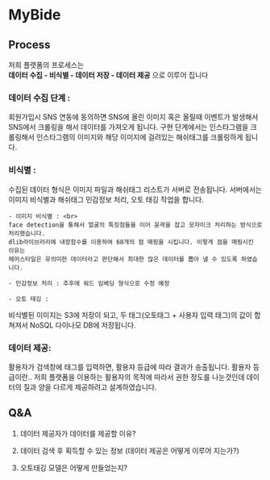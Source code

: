# MyBide
 
## Process

저희 플랫폼의 프로세스는<br>
**데이터 수집 - 비식별 - 데이터 저장 - 데이터 제공** 으로 이루어 집니다

### 데이터 수집 단계 :

회원가입시 SNS 연동에 동의하면 SNS에 올린 이미지 혹은 올릴때 이벤트가 발생해서
SNS에서 크롤링을 해서 데이터를 가져오게 됩니다. 구현 단계에서는 인스타그램을 크롤링해서
인스타그램의 이미지와 해당 이미지에 걸려있는 해쉬태그를 크롤링하게 됩니다.

### 비식별 :

수집된 데이터 형식은 이미지 파일과 해쉬태그 리스트가 서버로 전송됩니다.
서버에서는 이미지 비식별과 해쉬태그 민감정보 처리, 오토 태깅 작업을 합니다.

    - 이미지 비식별 : <br> 
    face detection을 통해서 얼굴의 특징점들을 이어 윤곽을 잡고 모자이크 처리하는 방식으로 처리했습니다.
    dlib라이브러리에 내장함수를 이용하여 68개의 점 매핑을 시킵니다. 이렇게 점을 매핑시킨 이유는
    헤어스타일은 유의미한 데이터라고 판단해서 최대한 많은 데이터를 뽑아 낼 수 있도록 하였습니다.

    - 민감정보 처리 : 추후에 워드 임베딩 형식으로 수정 예정

    - 오토 태깅 :

비식별된 이미지는 S3에 저장이 되고, 두 태그(오토태그 + 사용자 입력 태그)의 값이 합쳐져서 NoSQL 다이나모 DB에 저장됩니다.


### 데이터 제공: 

활용자가 검색창에 태그를 입력하면, 활용자 등급에 따라 결과가 송출됩니다. 활용자 등급이란.. 저희 플랫폼을 이용하는 활용자의 목적에 따라서 권한 정도를 나눈것인데 데이터의 질과 양을 다르게 제공하려고 설계하였습니다.



## Q&A

1. 데이터 제공자가 데이터를 제공할 이유?

2. 데이터 검색 후 획득할 수 있는 정보 (데이터 제공은 어떻게 이루어 지는가?)

3. 오토태깅 모델은 어떻게 만들었는지?